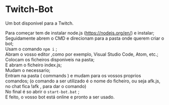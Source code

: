 # Twitch-Bot
Um bot disponivel para a Twitch.

Para começar tem de instalar node.js (https://nodejs.org/en/) e instalar; <br/>
Seguidamente abrem o CMD e direcionam para a pasta onde querem criar o bot; <br/>
Usam o comando  `` npm i `` ; <br/>
Abram o vosso editor ,como por exemplo, Visual Studio Code, Atom, etc.; <br/>
Colocam os ficheiros disponiveis na pasta; <br/>
E abram o ficheiro index.js; <br/>
Mudam o necessario; <br/>
Entram na pasta ( commands ) e mudam para os vossos proprios comandos; (o comando a ser utilizado é o nome do ficheiro, ou seja afk.js, no chat fica !afk , para dar o comando) <br/>
No final é so abrir o ``start-bot.bat`` ;  <br/>
E feito, o vosso bot está online e pronto a ser usado. <br/>
 
